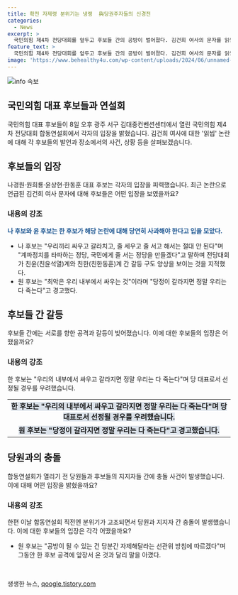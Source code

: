 ```yaml
---
title: 확전 자제령 분위기는 냉랭  與당권주자들의 신경전
categories:
  - News
excerpt: >
  국민의힘 제4차 전당대회를 앞두고 후보들 간의 공방이 벌어졌다. 김건희 여사의 문자를 읽씹한 것을 둘러싼 논란이 계속되자, 후보들은 서로를 공격하고 비판했다. 한동훈 후보는 사과를 거부하며 공방을 피하고, 원희룡 후보는 팀의 화합을 어렵게 만들면 안 된다는 견해를 제시했다. 또한, 후보들 간의 강한 입장 차이로 연설회장 내외에서도 갈등이 빚어졌다. 후보들 간의 강력한 말다툼이 전당대회를 앞두고 치열한 경쟁이 예상된다.
feature_text: >
  국민의힘 제4차 전당대회를 앞두고 후보들 간의 공방이 벌어졌다. 김건희 여사의 문자를 읽씹한 것을 둘러싼 논란이 계속되자, 후보들은 서로를 공격하고 비판했다. 한동훈 후보는 사과를 거부하며 공방을 피하고, 원희룡 후보는 팀의 화합을 어렵게 만들면 안 된다는 견해를 제시했다. 또한, 후보들 간의 강한 입장 차이로 연설회장 내외에서도 갈등이 빚어졌다. 후보들 간의 강력한 말다툼이 전당대회를 앞두고 치열한 경쟁이 예상된다.
image: 'https://www.behealthy4u.com/wp-content/uploads/2024/06/unnamed-file.png'
---
```


<p><img src="https://www.behealthy4u.com/wp-content/uploads/2024/06/unnamed-file.png" alt="info 속보" /></p>

<h2 data-ke-size="size24">국민의힘 대표 후보들과 연설회</h2>

<p data-ke-size="size16">국민의힘 대표 후보들이 8일 오후 광주 서구 김대중컨벤션센터에서 열린 국민의힘 제4차 전당대회 합동연설회에서 각자의 입장을 밝혔습니다. 김건희 여사에 대한 '읽씹' 논란에 대해 각 후보들의 발언과 장소에서의 사건, 상황 등을 살펴보겠습니다.</p>

<h2 data-ke-size="size20">후보들의 입장</h2>

<p data-ke-size="size16">나경원·원희룡·윤상현·한동훈 대표 후보는 각자의 입장을 피력했습니다. 최근 논란으로 언급된 김건희 여사 문자에 대해 후보들은 어떤 입장을 보였을까요?</p>

<h3 data-ke-size="size18">내용의 강조</h3>

<p data-ke-size="size16"><b><span style="color: #1a5490;">나 후보와 윤 후보는 한 후보가 해당 논란에 대해 당연히 사과해야 한다고 입을 모았다.</span></b></p>

<ul>
  <li>나 후보는 "우리끼리 싸우고 갈라치고, 줄 세우고 줄 서고 해서는 절대 안 된다"며 "계파정치를 타파하는 정당, 국민에게 줄 서는 정당을 만들겠다"고 말하며 전당대회가 친윤(친윤석열)계와 친한(친한동훈)계 간 갈등 구도 양상을 보이는 것을 지적했다.</li>
  <li>원 후보는 "최악은 우리 내부에서 싸우는 것"이라며 "당정이 갈라지면 정말 우리는 다 죽는다"고 경고했다.</li>
</ul>

<h2 data-ke-size="size20">후보들 간 갈등</h2>

<p data-ke-size="size16">후보들 간에는 서로를 향한 공격과 갈등이 빚어졌습니다. 이에 대한 후보들의 입장은 어땠을까요?</p>

<h3 data-ke-size="size18">내용의 강조</h3>

<p data-ke-size="size16">한 후보는 "우리의 내부에서 싸우고 갈라지면 정말 우리는 다 죽는다"며 당 대표로서 선정될 경우를 우려했습니다.</p>

<table>
  <tr>
    <td style="text-align: center; height: 17px;"><b><span style="background-color: #21538527;">한 후보는 "우리의 내부에서 싸우고 갈라지면 정말 우리는 다 죽는다"며 당 대표로서 선정될 경우를 우려했습니다.</span></b></td>
  </tr>
  <tr>
    <td style="text-align: center; height: 17px;"><b><span style="background-color: #21538527;">원 후보는 "당정이 갈라지면 정말 우리는 다 죽는다"고 경고했습니다.</span></b></td>
  </tr>
</table>

<h2 data-ke-size="size20">당원과의 충돌</h2>

<p data-ke-size="size16">합동연설회가 열리기 전 당원들과 후보들의 지지자들 간에 충돌 사건이 발생했습니다. 이에 대해 어떤 입장을 밝혔을까요?</p>

<h3 data-ke-size="size18">내용의 강조</h3>

<p data-ke-size="size16">한편 이날 합동연설회 직전엔 분위기가 고조되면서 당원과 지지자 간 충돌이 발생했습니다. 이에 대한 후보들의 입장은 각각 어땠을까요?</p>

<ul>
  <li>원 후보는 "공방이 될 수 있는 건 당분간 자제해달라는 선관위 방침에 따르겠다"며 그동안 한 후보 공격에 앞장서 온 것과 달리 말을 아꼈다.</li>
</ul>

<p data-ke-size="size16">&nbsp;</p>
생생한 뉴스, <a href="https://qoogle.tistory.com" rel="dofollow">qoogle.tistory.com</a>


